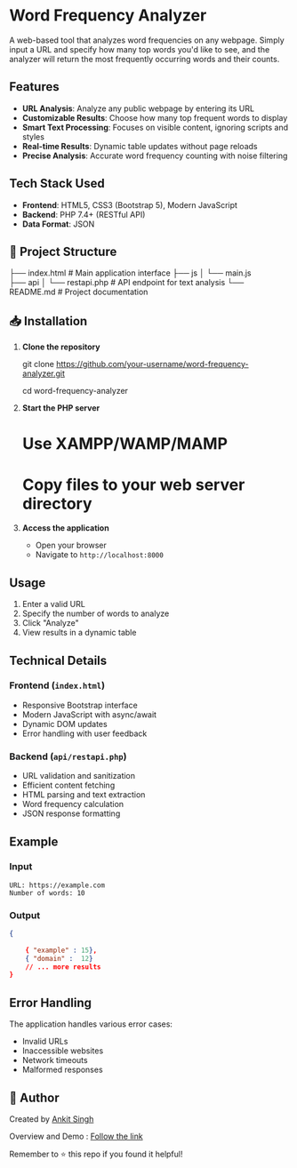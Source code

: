 # Word Frequency Analyzer

A web-based tool that analyzes word frequencies on any webpage. Simply input a URL and specify how many top words you'd like to see, and the analyzer will return the most frequently occurring words and their counts.

##  Features

-  **URL Analysis**: Analyze any public webpage by entering its URL
-  **Customizable Results**: Choose how many top frequent words to display
-  **Smart Text Processing**: Focuses on visible content, ignoring scripts and styles
-  **Real-time Results**: Dynamic table updates without page reloads
-  **Precise Analysis**: Accurate word frequency counting with noise filtering

## Tech Stack Used

- **Frontend**: HTML5, CSS3 (Bootstrap 5), Modern JavaScript
- **Backend**: PHP 7.4+ (RESTful API)
- **Data Format**: JSON

## 📁 Project Structure

├── index.html   # Main application interface
├── js
│   └── main.js  
├── api
│   └── restapi.php         # API endpoint for text analysis
└── README.md              # Project documentation



## 📥 Installation

1. **Clone the repository**

   git clone https://github.com/your-username/word-frequency-analyzer.git
   
   cd word-frequency-analyzer


3. **Start the PHP server**

   # Use XAMPP/WAMP/MAMP
   # Copy files to your web server directory
   

4. **Access the application**
   - Open your browser
   - Navigate to `http://localhost:8000`

## Usage

1. Enter a valid URL 
2. Specify the number of words to analyze
3. Click "Analyze"
4. View results in a dynamic table

## Technical Details

### Frontend (`index.html`)
- Responsive Bootstrap interface
- Modern JavaScript with async/await
- Dynamic DOM updates
- Error handling with user feedback

### Backend (`api/restapi.php`)
- URL validation and sanitization
- Efficient content fetching
- HTML parsing and text extraction
- Word frequency calculation
- JSON response formatting

## Example

### Input
```
URL: https://example.com
Number of words: 10
```

### Output
```json
{
  
    { "example" : 15},
    { "domain" :  12}
    // ... more results
}
```

## Error Handling

The application handles various error cases:
- Invalid URLs
- Inaccessible websites
- Network timeouts
- Malformed responses


## 👤 Author

Created by [Ankit Singh](https://github.com/Ankit-git463)

Overview and Demo :  [Follow the link](https://www.loom.com/share/481329a95e7c403681ee7077be78ec99?sid=e27666a3-94aa-407f-89f9-fc34848c4879)


Remember to ⭐ this repo if you found it helpful!

